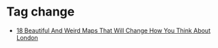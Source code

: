 <!--
title: Tag change
date: 2020-06-28T14:51:44.737Z
tags:
-->
# Tag change

 * [18 Beautiful And Weird Maps That Will Change How You Think About London](118940051457.md)